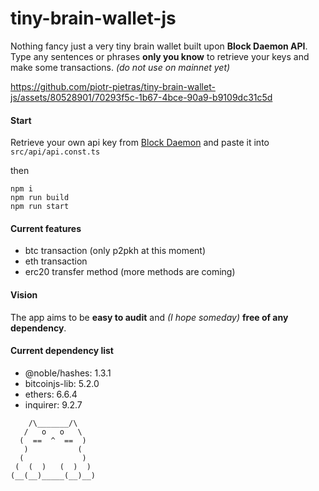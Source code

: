 # tiny-brain-wallet-js

Nothing fancy just a very tiny brain wallet built upon **Block Daemon API**.
Type any sentences or phrases **only you know** to retrieve your keys and make some transactions. _(do not use on mainnet yet)_

https://github.com/piotr-pietras/tiny-brain-wallet-js/assets/80528901/70293f5c-1b67-4bce-90a9-b9109dc31c5d

#### Start

Retrieve your own api key from [Block Daemon](https://www.blockdaemon.com/)
and paste it into `src/api/api.const.ts`

then

```
npm i
npm run build
npm run start
```

#### Current features

- btc transaction (only p2pkh at this moment)
- eth transaction
- erc20 transfer method (more methods are coming)

#### Vision

The app aims to be **easy to audit** and _(I hope someday)_ **free of any dependency**.

#### Current dependency list

- @noble/hashes: 1.3.1
- bitcoinjs-lib: 5.2.0
- ethers: 6.6.4
- inquirer: 9.2.7

```
    /\_______/\
   /   o   o   \
  (  ==  ^  ==  )
   )           (
  (             )
 (  (  )   (  )  )
(__(__)_____(__)__)
```
